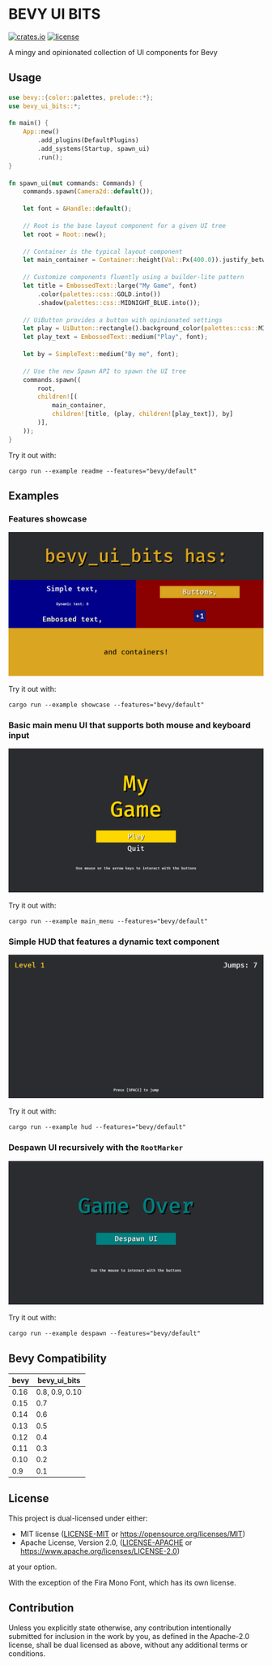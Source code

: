 # BEVY UI BITS

[![crates.io](https://img.shields.io/crates/v/bevy_ui_bits)](https://crates.io/crates/bevy_ui_bits)
[![license](https://img.shields.io/crates/l/bevy_ui_bits)](https://crates.io/crates/bevy_ui_bits)

A mingy and opinionated collection of UI components for Bevy

## Usage

```rust
use bevy::{color::palettes, prelude::*};
use bevy_ui_bits::*;

fn main() {
    App::new()
        .add_plugins(DefaultPlugins)
        .add_systems(Startup, spawn_ui)
        .run();
}

fn spawn_ui(mut commands: Commands) {
    commands.spawn(Camera2d::default());

    let font = &Handle::default();

    // Root is the base layout component for a given UI tree
    let root = Root::new();

    // Container is the typical layout component
    let main_container = Container::height(Val::Px(400.0)).justify_between();

    // Customize components fluently using a builder-lite pattern
    let title = EmbossedText::large("My Game", font)
        .color(palettes::css::GOLD.into())
        .shadow(palettes::css::MIDNIGHT_BLUE.into());

    // UiButton provides a button with opinionated settings
    let play = UiButton::rectangle().background_color(palettes::css::MIDNIGHT_BLUE.into());
    let play_text = EmbossedText::medium("Play", font);

    let by = SimpleText::medium("By me", font);

    // Use the new Spawn API to spawn the UI tree
    commands.spawn((
        root,
        children![(
            main_container,
            children![title, (play, children![play_text]), by]
        )],
    ));
}

```

Try it out with:

```
cargo run --example readme --features="bevy/default"
```

## Examples

### Features showcase

![showcase](assets/showcase.png)

Try it out with:

```
cargo run --example showcase --features="bevy/default"
```

### Basic main menu UI that supports both mouse and keyboard input

![main_menu](assets/main_menu.png)

Try it out with:

```
cargo run --example main_menu --features="bevy/default"
```

### Simple HUD that features a dynamic text component

![hud](assets/hud.png)

Try it out with:

```
cargo run --example hud --features="bevy/default"
```

### Despawn UI recursively with the `RootMarker`

![despawn](assets/despawn.png)

Try it out with:

```
cargo run --example despawn --features="bevy/default"
```

## Bevy Compatibility

| bevy | bevy_ui_bits   |
| ---- | -------------- |
| 0.16 | 0.8, 0.9, 0.10 |
| 0.15 | 0.7            |
| 0.14 | 0.6            |
| 0.13 | 0.5            |
| 0.12 | 0.4            |
| 0.11 | 0.3            |
| 0.10 | 0.2            |
| 0.9  | 0.1            |

## License

This project is dual-licensed under either:

- MIT license ([LICENSE-MIT](LICENSE-MIT) or https://opensource.org/licenses/MIT)
- Apache License, Version 2.0, ([LICENSE-APACHE](LICENSE-APACHE) or https://www.apache.org/licenses/LICENSE-2.0)

at your option.

With the exception of the Fira Mono Font, which has its own license.

## Contribution

Unless you explicitly state otherwise, any contribution intentionally submitted
for inclusion in the work by you, as defined in the Apache-2.0 license, shall be
dual licensed as above, without any additional terms or conditions.
